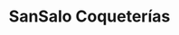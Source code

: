 ---
title: "SanSalo Coqueterías"
url: /la-linea-de-la-concepcion/sansalo-coqueterias/
shop: perfumería
---